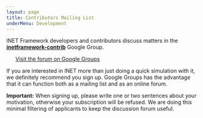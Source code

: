 ```yaml
---
layout: page
title: Contributors Mailing List
underMenu: Development
---
```


INET Framework developers and contributors discuss matters in the
**[inetframework-contrib](mailto:inetframework-contrib@googlegroups.com)** Google Group.

<ul>
<a class="btn btn-primary" href="http://groups.google.com/group/inetframework-contrib" target="_balnk">Visit the forum on Google Groups</a>
</ul>

If you are interested in INET more than just doing a quick simulation with it,
we definitely recommend you sign up. Google Groups has the advantage that
it can function both as a mailing list and as an online forum.

**Important:** When signing up, please write one or two sentences about your motivation,
otherwise your subscription will be refused. We are doing this minimal filtering
of applicants to keep the discussion forum useful.

